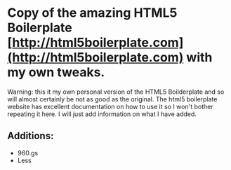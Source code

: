 #  Copy of the amazing HTML5 Boilerplate [http://html5boilerplate.com](http://html5boilerplate.com) with my own tweaks.

Warning: this it my own personal version of the HTML5 Boilderplate and so will almost certainly be not as good as the original. The html5 boilerplate website has excellent documentation on how to use it so I won't bother repeating it here. I will just add information on what I have added. 

## Additions:

<ul>
    <li>960.gs</li>
    <li>Less</li>
</ul>
